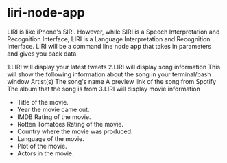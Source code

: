 # liri-node-app
LIRI is like iPhone's SIRI. However, while SIRI is a Speech Interpretation and Recognition Interface, LIRI is a Language Interpretation and Recognition Interface. LIRI will be a command line node app that takes in parameters and gives you back data.

1.LIRI will display your latest tweets
2.LIRI will display song information
This will show the following information about the song in your terminal/bash window
Artist(s)
The song's name
A preview link of the song from Spotify
The album that the song is from
3.LIRI will display movie information  
   * Title of the movie.
   * Year the movie came out.
   * IMDB Rating of the movie.
   * Rotten Tomatoes Rating of the movie.
   * Country where the movie was produced.
   * Language of the movie.
   * Plot of the movie.
   * Actors in the movie.
